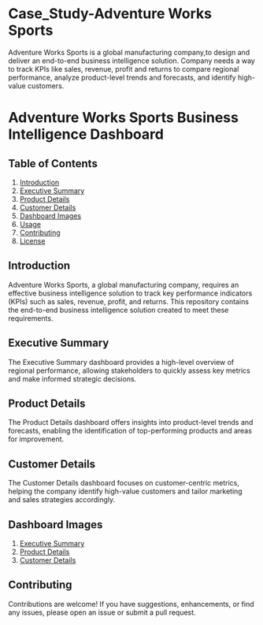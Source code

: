 # Case_Study-Adventure Works Sports
Adventure Works Sports  is a global manufacturing company,to design and deliver an end-to-end business intelligence solution.
Company needs a way to track KPIs like sales, revenue, profit and returns to compare regional performance, analyze product-level trends and forecasts, and identify high-value customers.
# Adventure Works Sports Business Intelligence Dashboard

## Table of Contents
1. [Introduction](#introduction)
2. [Executive Summary](#executive-summary)
3. [Product Details](#product-details)
4. [Customer Details](#customer-details)
5. [Dashboard Images](#dashboard-images)
6. [Usage](#usage)
7. [Contributing](#contributing)
8. [License](#license)

## Introduction
Adventure Works Sports, a global manufacturing company, requires an effective business intelligence solution to track key performance indicators (KPIs) such as sales, revenue, profit, and returns. This repository contains the end-to-end business intelligence solution created to meet these requirements.

## Executive Summary
The Executive Summary dashboard provides a high-level overview of regional performance, allowing stakeholders to quickly assess key metrics and make informed strategic decisions.

## Product Details
The Product Details dashboard offers insights into product-level trends and forecasts, enabling the identification of top-performing products and areas for improvement.

## Customer Details
The Customer Details dashboard focuses on customer-centric metrics, helping the company identify high-value customers and tailor marketing and sales strategies accordingly.

## Dashboard Images
1. [Executive Summary](/images/executive_summary.png)
2. [Product Details](/images/product_details.png)
3. [Customer Details](/images/customer_details.png)

## Contributing
Contributions are welcome! If you have suggestions, enhancements, or find any issues, please open an issue or submit a pull request.
